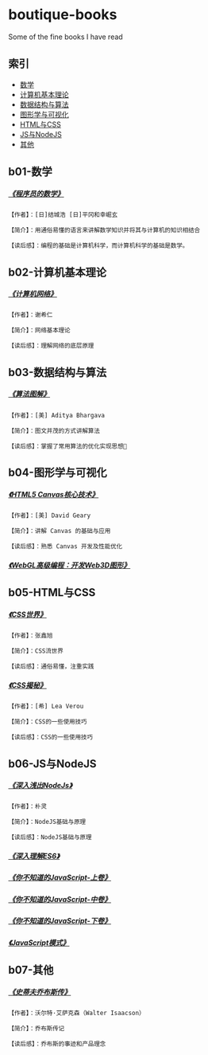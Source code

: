 # boutique-books

Some of the fine books I have read

## 索引

- [数学](#b01-数学)
- [计算机基本理论](#b02-计算机基本理论)
- [数据结构与算法](#b03-数据结构与算法)
- [图形学与可视化](#b04-图形学与可视化)
- [HTML与CSS](#b05-HTML与CSS)
- [JS与NodeJS](#b06-JS与NodeJS)
- [其他](#b07-其他)

## b01-数学

##### [《程序员的数学》](b01-数学/程序员的数学1.pdf)

``` text
【作者】：[日]结城浩 [日]平冈和幸崛玄

【简介】：用通俗易懂的语言来讲解数学知识并将其与计算机的知识相结合

【读后感】：编程的基础是计算机科学，而计算机科学的基础是数学。
```

## b02-计算机基本理论

##### [《计算机网络》](b02-计算机基本理论/计算机网络-第7版-谢希仁.pdf)

``` text
【作者】：谢希仁

【简介】：网络基本理论

【读后感】：理解网络的底层原理
```

## b03-数据结构与算法

##### [《算法图解》](b03-数据结构与算法/算法图解.pdf)

``` text
【作者】：[美] Aditya Bhargava 

【简介】：图文并茂的方式讲解算法

【读后感】：掌握了常用算法的优化实现思想
```

## b04-图形学与可视化

##### [《HTML5 Canvas核心技术》](b04-图形学与可视化/HTML5Canvas核心技术-图形动画与游戏开发.pdf)

``` text
【作者】：[美] David Geary

【简介】：讲解 Canvas 的基础与应用

【读后感】：熟悉 Canvas 开发及性能优化
```

##### [《WebGL高级编程：开发Web3D图形》](b04-图形学与可视化/WebGL高级编程：开发Web3D图形.pdf)

## b05-HTML与CSS

##### [《CSS世界》](b05-HTML与CSS/CSS世界-张鑫旭.pdf)

``` text
【作者】：张鑫旭

【简介】：CSS流世界

【读后感】：通俗易懂，注重实践
```

##### [《CSS揭秘》](b05-HTML与CSS/CSS揭秘.pdf)

``` text
【作者】：[希] Lea Verou

【简介】：CSS的一些使用技巧

【读后感】：CSS的一些使用技巧
```

## b06-JS与NodeJS

##### [《深入浅出NodeJs》](b06-JS与NodeJS/深入浅出Nodejs.pdf)

``` text
【作者】：朴灵

【简介】：NodeJS基础与原理

【读后感】：NodeJS基础与原理
```

##### [《深入理解ES6》](b06-JS与NodeJS/深入理解ES6.pdf)

##### [《你不知道的JavaScript-上卷》](b06-JS与NodeJS/你不知道的JavaScript(上卷).pdf)

##### [《你不知道的JavaScript-中卷》](b06-JS与NodeJS/你不知道的JavaScript(中卷).pdf)

##### [《你不知道的JavaScript-下卷》](b06-JS与NodeJS/你不知道的JavaScript(下卷).pdf)

##### [《JavaScript模式》](b06-JS与NodeJS/JavaScript模式.Stoyan.Stefanov.pdf)

## b07-其他

##### [《史蒂夫乔布斯传》](b07-其他/史蒂夫乔布斯传.mobi)

``` text
【作者】：沃尔特·艾萨克森（Walter Isaacson）

【简介】：乔布斯传记

【读后感】：乔布斯的事迹和产品理念
```
